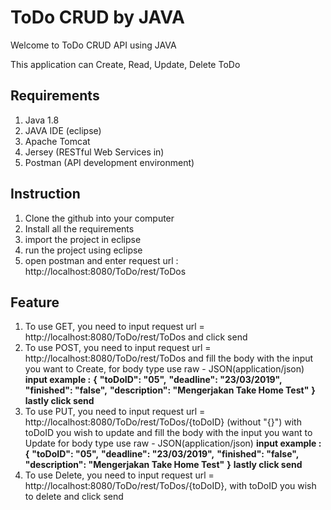 # ToDo CRUD by JAVA

<p>Welcome to ToDo CRUD API using JAVA</p>
<p>This application can Create, Read, Update, Delete ToDo</p>

## Requirements

1. Java 1.8
2. JAVA IDE (eclipse)
3. Apache Tomcat
4. Jersey (RESTful Web Services in)
5. Postman (API development environment)


## Instruction

1. Clone the github into your computer
2. Install all the requirements
3. import the project in eclipse
4. run the project using eclipse
5. open postman and enter request url : http://localhost:8080/ToDo/rest/ToDos


## Feature
1. To use GET, you need to input request url = http://localhost:8080/ToDo/rest/ToDos and click send
2. To use POST, you need to input request url = http://localhost:8080/ToDo/rest/ToDos and fill the body with the input you want to Create,
   for body type use raw - JSON(application/json)
   __input example :__
	__{__
		__"toDoID": "05",__
		__"deadline": "23/03/2019",__
		__"finished": "false",__
		__"description": "Mengerjakan Take Home Test"__
	__}__
	__lastly click send__
3. To use PUT, you need to input request url = http://localhost:8080/ToDo/rest/ToDos/{toDoID} (without "{}") with toDoID you wish to update and fill the body with the input you want to Update
   for body type use raw - JSON(application/json)
   __input example :__
	__{__
		__"toDoID": "05",__
		__"deadline": "23/03/2019",__
		__"finished": "false",__
		__"description": "Mengerjakan Take Home Test"__
	__}__
	__lastly click send__
4. To use Delete, you need to input request url = http://localhost:8080/ToDo/rest/ToDos/{toDoID}, with toDoID you wish to delete and click send



